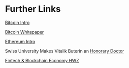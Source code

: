 # Further Links

[Bitcoin Intro](https://youtu.be/qk4gZrBR9CU)  

[Bitcoin Whitepaper](https://bitcoin.org/bitcoin.pdf)  

[Ethereum Intro](https://youtu.be/WSN5BaCzsbo)  

Swiss University Makes Vitalik Buterin an [Honorary Doctor](https://www.btc-echo.de/news/vitalik-buterin-ethereum-erfinder-erhaelt-doktortitel-64400/)   

[Fintech & Blockchain Economy HWZ](https://fh-hwz.ch/content/uploads/2018/09/HWZ-Factsheet-CAS-Fintech-Blockchain-Economy-2022-01-21.pdf)  
